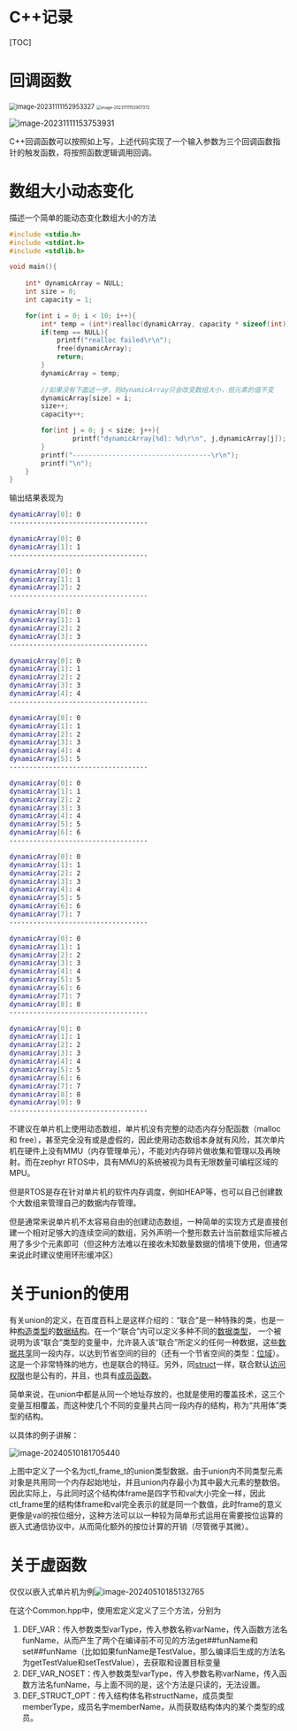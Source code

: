 # C++记录

[TOC]



# 回调函数

<img src="./C++.assets/image-20231111152953327.png" alt="image-20231111152953327" style="zoom: 80%;" />

<img src="./C++.assets/image-20231111152907372.png" alt="image-20231111152907372" style="zoom: 50%;" />

![image-20231111153753931](./C++.assets/image-20231111153753931.png)

C++回调函数可以按照如上写，上述代码实现了一个输入参数为三个回调函数指针的触发函数，将按照函数逻辑调用回调。

# 数组大小动态变化

描述一个简单的能动态变化数组大小的方法

```c
#include <stdio.h>
#include <stdint.h>
#include <stdlib.h>

void main(){
	
	int* dynamicArray = NULL;
	int size = 0;
	int capacity = 1;

	for(int i = 0; i < 10; i++){
		int* temp = (int*)realloc(dynamicArray, capacity * sizeof(int));
		if(temp	== NULL){
			printf("realloc failed\r\n");
			free(dynamicArray);
			return;
		}
		dynamicArray = temp;
		
        //如果没有下面这一步，则dynamicArray只会改变数组大小，但元素的值不变
		dynamicArray[size] = i;
		size++;
		capacity++;

		for(int j = 0; j < size; j++){
				printf("dynamicArray[%d]: %d\r\n", j,dynamicArray[j]);
		}
		printf("-----------------------------------\r\n");
		printf("\n");
	}
}
```

输出结果表现为

```bash
dynamicArray[0]: 0
-----------------------------------

dynamicArray[0]: 0
dynamicArray[1]: 1
-----------------------------------

dynamicArray[0]: 0
dynamicArray[1]: 1
dynamicArray[2]: 2
-----------------------------------

dynamicArray[0]: 0
dynamicArray[1]: 1
dynamicArray[2]: 2
dynamicArray[3]: 3
-----------------------------------

dynamicArray[0]: 0
dynamicArray[1]: 1
dynamicArray[2]: 2
dynamicArray[3]: 3
dynamicArray[4]: 4
-----------------------------------

dynamicArray[0]: 0
dynamicArray[1]: 1
dynamicArray[2]: 2
dynamicArray[3]: 3
dynamicArray[4]: 4
dynamicArray[5]: 5
-----------------------------------

dynamicArray[0]: 0
dynamicArray[1]: 1
dynamicArray[2]: 2
dynamicArray[3]: 3
dynamicArray[4]: 4
dynamicArray[5]: 5
dynamicArray[6]: 6
-----------------------------------

dynamicArray[0]: 0
dynamicArray[1]: 1
dynamicArray[2]: 2
dynamicArray[3]: 3
dynamicArray[4]: 4
dynamicArray[5]: 5
dynamicArray[6]: 6
dynamicArray[7]: 7
-----------------------------------

dynamicArray[0]: 0
dynamicArray[1]: 1
dynamicArray[2]: 2
dynamicArray[3]: 3
dynamicArray[4]: 4
dynamicArray[5]: 5
dynamicArray[6]: 6
dynamicArray[7]: 7
dynamicArray[8]: 8
-----------------------------------

dynamicArray[0]: 0
dynamicArray[1]: 1
dynamicArray[2]: 2
dynamicArray[3]: 3
dynamicArray[4]: 4
dynamicArray[5]: 5
dynamicArray[6]: 6
dynamicArray[7]: 7
dynamicArray[8]: 8
dynamicArray[9]: 9
-----------------------------------
```

不建议在单片机上使用动态数组，单片机没有完整的动态内存分配函数（malloc 和 free），甚至完全没有或是虚假的，因此使用动态数组本身就有风险，其次单片机在硬件上没有MMU（内存管理单元），不能对内存碎片做收集和管理以及再映射。而在zephyr RTOS中，具有MMU的系统被视为具有无限数量可编程区域的MPU。

但是RTOS是存在针对单片机的软件内存调度，例如HEAP等，也可以自己创建数个大数组来管理自己的数据内存管理。

但是通常来说单片机不太容易自由的创建动态数组，一种简单的实现方式是直接创建一个相对足够大的连续空间的数组，另外声明一个整形数去计当前数组实际被占用了多少个元素即可（但这种方法难以在接收未知数量数据的情境下使用，但通常来说此时建议使用环形缓冲区）





# 关于union的使用

有关union的定义，在百度百科上是这样介绍的：“联合”是一种特殊的类，也是一种[构造类型](https://baike.baidu.com/item/构造类型/7381684?fromModule=lemma_inlink)的[数据结构](https://baike.baidu.com/item/数据结构/1450?fromModule=lemma_inlink)。在一个“联合”内可以定义多种不同的[数据类型](https://baike.baidu.com/item/数据类型/10997964?fromModule=lemma_inlink)， 一个被说明为该“联合”类型的变量中，允许装入该“联合”所定义的任何一种数据，这些[数据共享](https://baike.baidu.com/item/数据共享/2272912?fromModule=lemma_inlink)同一段内存，以达到节省空间的目的（还有一个节省空间的类型：[位域](https://baike.baidu.com/item/位域/9215688?fromModule=lemma_inlink)）。 这是一个非常特殊的地方，也是联合的特征。另外，同[struct](https://baike.baidu.com/item/struct/1770218?fromModule=lemma_inlink)一样，联合默认[访问权限](https://baike.baidu.com/item/访问权限/6533727?fromModule=lemma_inlink)也是公有的，并且，也具有[成员函数](https://baike.baidu.com/item/成员函数/2440706?fromModule=lemma_inlink)。

简单来说，在union中都是从同一个地址存放的，也就是使用的覆盖技术，这三个变量互相覆盖，而这种使几个不同的变量共占同一段内存的结构，称为“共用体”类型的结构。

以具体的例子讲解：

![image-20240510181705440](./C++.assets/image-20240510181705440.png)

上图中定义了一个名为ctl_frame_t的union类型数据，由于union内不同类型元素对象是共用同一个内存起始地址，并且union内存最小为其中最大元素的整数倍。因此实际上，与此同时这个结构体frame是四字节和val大小完全一样，因此ctl_frame里的结构体frame和val完全表示的就是同一个数值，此时frame的意义更像是val的按位细分，这种方法可以以一种较为简单形式运用在需要按位运算的嵌入式通信协议中，从而简化额外的按位计算的开销（尽管微乎其微）。

# 关于虚函数

仅仅以嵌入式单片机为例![image-20240510185132765](./C++.assets/image-20240510185132765.png)

在这个Common.hpp中，使用宏定义定义了三个方法，分别为

1. DEF_VAR：传入参数类型varType，传入参数名称varName，传入函数方法名funName，从而产生了两个在编译前不可见的方法get##funName和set##funName（比如如果funName是TestValue，那么编译后生成的方法名为getTestValue和setTestValue），去获取和设置目标变量
2. DEF_VAR_NOSET：传入参数类型varType，传入参数名称varName，传入函数方法名funName，与上面不同的是，这个方法是只读的，无法设置。
3. DEF_STRUCT_OPT：传入结构体名称structName，成员类型memberType，成员名字memberName，从而获取结构体内的某个类型的成员。

